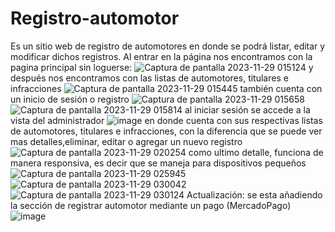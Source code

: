 # Registro-automotor
Es un sitio web de registro de automotores en donde se podrá listar, editar y modificar dichos registros.
Al entrar en la página nos encontramos con la pagina principal sin loguerse:
![Captura de pantalla 2023-11-29 015124](https://github.com/JONYCAGE2022/Registro-automotor/assets/112737912/a05a5aab-5889-4116-bede-876b673ee1c7)
y después nos encontramos con las listas de automotores, titulares e infracciones 
![Captura de pantalla 2023-11-29 015445](https://github.com/JONYCAGE2022/Registro-automotor/assets/112737912/b3bed0fe-1a2c-4b24-bbda-902bff74a12f)
también cuenta con un inicio de sesión o registro
![Captura de pantalla 2023-11-29 015658](https://github.com/JONYCAGE2022/Registro-automotor/assets/112737912/d680f3b4-c9c6-4545-9796-e30df2e26f05)
![Captura de pantalla 2023-11-29 015814](https://github.com/JONYCAGE2022/Registro-automotor/assets/112737912/e7060032-17d8-47e1-85a1-5a9addef2f64)
al iniciar sesión se accede a la vista del administrador
![image](https://github.com/JONYCAGE2022/Registro-automotor/assets/112737912/d3b98976-b3e6-49c4-9308-a94284449bad)
en donde cuenta con sus respectivas listas de automotores, titulares e infracciones, con la diferencia que se puede ver mas detalles,eliminar, editar o agregar un nuevo registro
![Captura de pantalla 2023-11-29 020254](https://github.com/JONYCAGE2022/Registro-automotor/assets/112737912/3d1ae165-e445-4ffb-99b9-37c0671eff14)
como ultimo detalle, funciona de manera responsiva, es decir que se maneja para dispositivos pequeños 
![Captura de pantalla 2023-11-29 025945](https://github.com/JONYCAGE2022/Registro-automotor/assets/112737912/0e310cc4-9402-4458-95f7-99eef84c50fe)
![Captura de pantalla 2023-11-29 030042](https://github.com/JONYCAGE2022/Registro-automotor/assets/112737912/de0b115b-0596-40da-94f1-974ee4ea014e)
![Captura de pantalla 2023-11-29 030124](https://github.com/JONYCAGE2022/Registro-automotor/assets/112737912/b53b1223-2acb-4af8-90d3-a3c1ad9aadf9)
Actualización: se esta añadiendo la sección de registrar automotor mediante un pago (MercadoPago)
![image](https://github.com/JONYCAGE2022/Registro-automotor/assets/112737912/ab0d0db1-61c7-4a29-8a0f-e9832b6c3a17)

